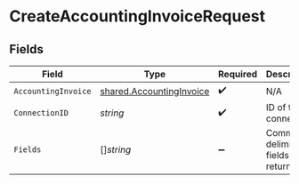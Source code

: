 # CreateAccountingInvoiceRequest


## Fields

| Field                                                                       | Type                                                                        | Required                                                                    | Description                                                                 |
| --------------------------------------------------------------------------- | --------------------------------------------------------------------------- | --------------------------------------------------------------------------- | --------------------------------------------------------------------------- |
| `AccountingInvoice`                                                         | [shared.AccountingInvoice](../../../pkg/models/shared/accountinginvoice.md) | :heavy_check_mark:                                                          | N/A                                                                         |
| `ConnectionID`                                                              | *string*                                                                    | :heavy_check_mark:                                                          | ID of the connection                                                        |
| `Fields`                                                                    | []*string*                                                                  | :heavy_minus_sign:                                                          | Comma-delimited fields to return                                            |